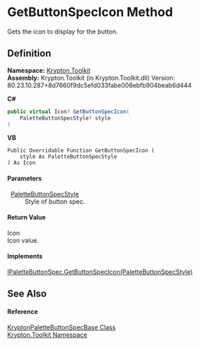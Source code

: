 # GetButtonSpecIcon Method


Gets the icon to display for the button.



## Definition
**Namespace:** <a href="79d2eac2-21f4-54ff-7552-b20c33c30600.md">Krypton.Toolkit</a>  
**Assembly:** Krypton.Toolkit (in Krypton.Toolkit.dll) Version: 80.23.10.287+8d7660f9dc5efd033fabe008ebfb904beab6d444

**C#**
``` C#
public virtual Icon? GetButtonSpecIcon(
	PaletteButtonSpecStyle? style
)
```
**VB**
``` VB
Public Overridable Function GetButtonSpecIcon ( 
	style As PaletteButtonSpecStyle
) As Icon
```



#### Parameters
<dl><dt>  <a href="83478590-f284-d2dc-1763-abdebf00e1cc.md">PaletteButtonSpecStyle</a></dt><dd>Style of button spec.</dd></dl>

#### Return Value
Icon  
Icon value.

#### Implements
<a href="c3c42340-d785-a96f-3c8e-7e87abbd1574.md">IPaletteButtonSpec.GetButtonSpecIcon(PaletteButtonSpecStyle)</a>  


## See Also


#### Reference
<a href="f5567db3-3941-2a70-575d-f791739aaff0.md">KryptonPaletteButtonSpecBase Class</a>  
<a href="79d2eac2-21f4-54ff-7552-b20c33c30600.md">Krypton.Toolkit Namespace</a>  
